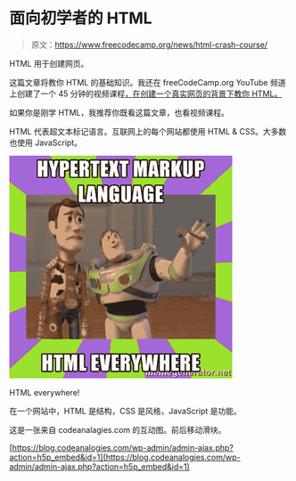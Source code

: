 # 面向初学者的 HTML

> 原文：<https://www.freecodecamp.org/news/html-crash-course/>

HTML 用于创建网页。

这篇文章将教你 HTML 的基础知识。我还在 freeCodeCamp.org YouTube 频道上创建了一个 45 分钟的视频课程[，在创建一个真实网页的背景下教你 HTML。](https://youtu.be/916GWv2Qs08)

如果你是刚学 HTML，我推荐你既看这篇文章，也看视频课程。

HTML 代表超文本标记语言。互联网上的每个网站都使用 HTML & CSS。大多数也使用 JavaScript。

![image-187](img/f859d33422298cd16831df63daba326c.png)

HTML everywhere!

在一个网站中，HTML 是结构，CSS 是风格，JavaScript 是功能。

这是一张来自 codeanalagies.com 的互动图。前后移动滑块。

[https://blog.codeanalogies.com/wp-admin/admin-ajax.php?action=h5p_embed&id=1](https://blog.codeanalogies.com/wp-admin/admin-ajax.php?action=h5p_embed&id=1)